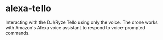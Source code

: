 # alexa-tello
Interacting with the DJI/Ryze Tello using only the voice. The drone works with Amazon's Alexa voice assistant to respond to voice-prompted commands.
